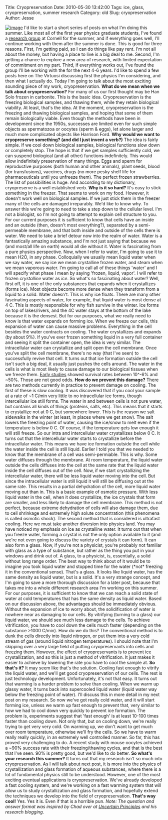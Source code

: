 Title: Cryopreservation
Date: 2010-05-30 13:42:00
Tags: ice, glass, cryopreservation, summer research
Category: old
Slug: cryopreservation
Author: Jesse


[![image](http://4.bp.blogspot.com/_SYZpxZOlcb0/TAKGwD0rgVI/AAAAAAAAABk/VqmdMGXzMCI/s200/frozen.jpg)](http://4.bp.blogspot.com/_SYZpxZOlcb0/TAKGwD0rgVI/AAAAAAAAABk/VqmdMGXzMCI/s1600/frozen.jpg)
I'd like to start a short series of posts on what I'm doing this summer.
Like most all of the first year physics graduate students, I've found a
[research group](http://pages.physics.cornell.edu/~rthorne/) at Cornell
for the summer, and if everything goes well, I'll continue working with
them after the summer is done. This is good for three reasons. First,
I'm getting paid, so I can do things like pay rent. I'm not all about
the money, but having a place to live is a big deal to me. Second, I'm
getting a chance to explore a new area of research, with limited
expectation of commitment on my part. Third, if everything works out,
I've found the group I'll be working with the for the next 4-6 years.
I'd like to spend a few posts here on The Virtuosi discussing first the
physics I'm considering, and then what I actually do. Today I'm going to
talk about the most exciting sounding piece of my work,
cryopreservation. **What do we mean when we talk about
cryopreservation?** For many of us our first thought may be Han Solo
frozen in carbonite. This is the basic idea. Cryopreservation is the
freezing biological samples, and thawing them, while they retain
biological viability. At least, that's the idea. At the moment,
cryopreservation is the freezing and thawing biological samples, and
hoping that some of them remain biologically viable. Even though the
methods have been in development since the 1950s, successes are limited
even for such simple objects as spermatozoa or oocytes (sperm & eggs),
let alone larger and much more complicated objects like Harrison Ford.
**Why would we want to cryopreserve something? (and did I just invent a
verb?)** The idea is fairly simple. If we cool down biological samples,
biological functions slow down or completely stop. The hope is that if
we get samples sufficiently cold, we can suspend biological (and all
other) functions indefinitely. This would allow indefinitely
preservation of many things. Eggs and sperm for reproductive purposes
(both human and other animals), plant seeds, blood (for transfusions),
vaccines, drugs (no more pesky shelf life for pharmaceuticals until you
unfreeze them). The perfect frozen strawberries. The list of
possibilities is huge. And according to my dictionary, cryopreserve is a
well established verb. **Why is it so hard?** It's easy to stick
something in the freezer. That seems to work on my food. However, it
doesn't work well on biological samples. If we just stick them in the
freezer many of the cells are damaged irreparably. We'd like to know
why. To answer this we're going to need to take a step down to the
cellular level. I'm not a biologist, so I'm not going to attempt to
explain cell structure to you. For our current purposes it is sufficient
to know that cells have an inside and an outside (then, doesn't most
everything?), separated by a semi-permeable membrane, and that both
inside and outside of the cells there is water. We need to take a brief
detour now into the realm of water. Water is a fantastically amazing
substance, and I'm not just saying that because we (and most/all life on
earth) would all die without it. Water is fascinating from a pure
physics perspective. Now, when I refer to water, I'm going to use it to
mean H2O, in any phase. Colloquially we usually mean liquid water when
we say water, we say ice we mean crystalline frozen water, and steam
when we mean vaporous water. I'm going to call all of these things
'water' and I will specify what phase I mean by saying 'frozen, liquid,
vapor'. I will refer to frozen *crystalline* water as *ice*. So what's
so fascinating about water? Well, first off, it is one of the only
substances that expands when it crystallizes (forms ice). Most objects
become more dense when they transform from a liquid to a solid. Water
doesn't. This is why ice floats. There are many other fascinating
aspects of water, for example, that liquid water is most dense at 4 C.
This is mostly responsible for why fish survive in the winter. Ice forms
on top of lakes/rivers, and the 4C water stays at the bottom of the lake
because it is the densest. But for our purposes, what we really need to
know is that water expands on forming ice. When we freeze our cells,
this expansion of water can cause massive problems. Everything in the
cell besides the water contracts on cooling. The water crystallizes and
expands (by about 9%). If you've ever frozen something liquid in a very
full container and seeing it split the container open, the idea is very
similar. The intracellular water can crystallize and split open the cell
membrane. Once you've split the cell membrane, there's no way (that I've
seen) to successfully revive that cell. It turns out that ice formation
outside the cell isn't such a big deal, it usually just pushes the cells
around. The water in the cells is what is most likely to cause damage to
our biological tissues when we freeze them. [Early
studies](http://www.sciencedirect.com/science?_ob=ArticleURL&_udi=B6WD5-4KXF5HB-1&_user=10&_coverDate=08%2F31%2F1968&_rdoc=1&_fmt=high&_orig=search&_sort=d&_docanchor=&view=c&_acct=C000050221&_version=1&_urlVersion=0&_userid=10&md5=41501096aa949fd2c441dc760bc6513a)
showed survival rates between 10\^-6% and \~50%. Those are not good
odds. **How do we prevent this damage?** There are two methods currently
in practice to prevent damage on cooling. The first of these is slow
cooling. It was discovered that if you cool your sample at a rate of \~1
C/min very little to no intracellular ice forms, though intercellular
ice still forms. The water in and between cells is not pure water, but
contains all kinds of things (proteins, salts, etc). This means that it
starts to crystallize not at 0 C, but somewhere lower. This is the
reason we salt sidewalks in the winter (at least, in places where we get
snow). The salt lowers the freezing point of water, causing the ice/snow
to melt even if the temperature is below 0 C. Of course, if the
temperature gets low enough it will still freeze. So our intra and
intercellular water crystallizes below 0 C. It turns out that the
intercellular water starts to crystallize before the intracellular
water. This means we have ice formation outside the cell while the water
inside the cell is still liquid. Earlier I told you that we needed to
know that the membrane of a cell was semi-permiable. This is why. Some
water diffuses through the membrane. At room temperature, the liquid
water outside the cells diffuses into the cell at the same rate that the
liquid water inside the cell diffuses out of the cell. Now, if we start
crystallizing the intercellular water, there will be less liquid water
moving into the cell. But since the intracellular water is still liquid
it will still be diffusing out at the same rate. This results in a
partial dehydration of the cell, more liquid water moving out than in.
This is a basic example of osmotic pressure. With less liquid water in
the cell, when it does crystallize, the ice crystals that form are
smaller, and less likely to damage the cell membrane. This method is not
perfect, because extreme dehydration of cells will also damage them, due
to cell shrinkage and extremely high solute concentration (this
phenomena is called osmotic shock). The second method that is considered
is ultrafast cooling. Here we must take another diversion into physics
land. You may have noticed my emphasis on ice as crystalline water. It
turns out that when you freeze water, forming a crystal is not the only
option available to it (and we're not even going to discuss the variety
of crystals it can form). It can also form a glass. Now, if you're not a
physicist, you're probably not familiar with glass as a type of
substance, but rather as the thing you put in your windows and drink out
of. A glass, to a physicist, is, essentially, a solid without long range
order. The best way to think about of it would be to imagine you took
liquid water and stopped time for the water (\*not\* freezing it in the
conventional sense). That's a glass. It looks like liquid water, has the
same density as liquid water, but is a solid. It's a very strange
concept, and I'm going to save a more thorough discussion for a later
post, because that takes me into a whole different research area I'm
working on this summer. For our purposes, it is sufficient to know that
we can reach a solid state of water at cold temperatures that has the
same density as liquid water. Based on our discussion above, the
advantages should be immediately obvious. Without the expansion of ice
to worry about, the solidification of water is nowhere near as damaging
to our cells. By vitrifying (turning to a glass) our liquid water, we
should see much less damage to the cells. To achieve vitrification, you
have to cool down the cells much faster (depending on the substance
\>1000 C/min). How do we do this? The conventional method is to dunk the
cells directly into liquid nitrogen, or put them into a very cold stream
of gas (around liquid nitrogen temperatures). I should note that I'm
skipping over a very large field of putting cryopreservants into cells
and freezing them. However, the effect of cryopreservants is to prevent
ice crystallization, and so this is just a method of vitrification. It
just makes it easier to achieve by lowering the rate you have to cool
the sample at. **So that's it?** It may seem like that's the solution.
Cooling fast enough to vitrify the liquid water, and we'll get good
cryopreservation of our cells. The rest is just technology development.
Unfortunately, it's not that easy. It turns out that warming is a harder
problem to solve than cooling. When we warm up glassy water, it turns
back into supercooled liquid water (liquid water way below the freezing
point of water). I'll discuss this in more detail in my next post on my
research. So now we've got really cold water, and it will start forming
ice, unless we warm up fast enough to prevent that, very similar to how
we had to cool down very quickly to prevent ice formation. The problem
is, experiments suggest that 'fast enough' is at least 10-100 times
faster than cooling down. Not only that, but on cooling down, we're
really trying to get very very cold. On warming up, we don't want to get
much over room temperature, otherwise we'll fry the cells. So we have to
warm really really quickly, in an extremely well controlled manner. So
far, this has proved very challenging to do. A recent study with mouse
oocytes achieved a \~90% success rate with their freezing/thawing
cycles, and that is the best that I've seen. 90% is pretty good, but
we'd like to do better. **So what's your research this summer?** It
turns out that my research isn't so much into cryopreservation. As I
will talk about next post, it is more into the physics of
crystallization and glass formation of aqueous substances, where there
is a lot of fundamental physics still to be understood. However, one of
the most exciting eventual applications is cryopreservation. We've
already developed a fast cooling system, and we're working on a fast
warming system that will allow us to study crystallization and glass
formation, and hopefully extend the techniques we develop into the field
of cryopreservation. **That's way cool!** Yes. Yes it is. Even if that
is a horrible pun. *Note: The question and answer format was inspired by
Chad over at [Uncertain Principles](http://scienceblogs.com/principles/)
and his research blogging.*
